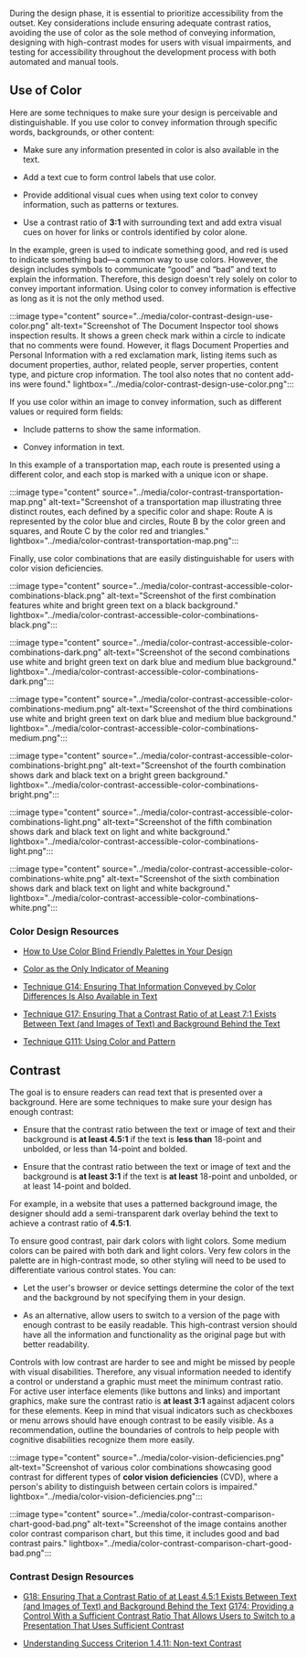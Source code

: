 During the design phase, it is essential to prioritize accessibility from the outset. Key considerations include ensuring adequate contrast ratios, avoiding the use of color as the sole method of conveying information, designing with high-contrast modes for users with visual impairments, and testing for accessibility throughout the development process with both automated and manual tools.

## Use of Color

Here are some techniques to make sure your design is perceivable and distinguishable. If you use color to convey information through specific words, backgrounds, or other content:

- Make sure any information presented in color is also available in the text.

- Add a text cue to form control labels that use color.

- Provide additional visual cues when using text color to convey information, such as patterns or textures.

- Use a contrast ratio of **3:1** with surrounding text and add extra visual cues on hover for links or controls identified by color alone.

In the example, green is used to indicate something good, and red is used to indicate something bad—a common way to use colors. However, the design includes symbols to communicate “good” and “bad” and text to explain the information. Therefore, this design doesn't rely solely on color to convey important information. Using color to convey information is effective as long as it is not the only method used.

:::image type="content" source="../media/color-contrast-design-use-color.png" alt-text="Screenshot of The Document Inspector tool shows inspection  results. It shows a green check mark within a circle to indicate that no comments were found. However, it flags Document Properties and Personal Information with a red exclamation mark, listing items such as document properties, author, related people, server properties, content type, and picture crop information. The tool also notes that no content add-ins were found." lightbox="../media/color-contrast-design-use-color.png":::

If you use color within an image to convey information, such as different values or required form fields:

- Include patterns to show the same information.

- Convey information in text. 

In this example of a transportation map, each route is presented using a different color, and each stop is marked with a unique icon or shape. 

:::image type="content" source="../media/color-contrast-transportation-map.png" alt-text="Screenshot of a transportation map illustrating three distinct routes, each defined by a specific color and shape: Route A is represented by the color blue and circles, Route B by the color green and squares, and Route C by the color red and triangles." lightbox="../media/color-contrast-transportation-map.png":::

Finally, use color combinations that are easily distinguishable for users with color vision deficiencies.

:::image type="content" source="../media/color-contrast-accessible-color-combinations-black.png" alt-text="Screenshot of the first combination features white and bright green text on a black background." lightbox="../media/color-contrast-accessible-color-combinations-black.png":::

:::image type="content" source="../media/color-contrast-accessible-color-combinations-dark.png" alt-text="Screenshot of the second combinations use white and bright green text on dark blue and medium blue background." lightbox="../media/color-contrast-accessible-color-combinations-dark.png":::

:::image type="content" source="../media/color-contrast-accessible-color-combinations-medium.png" alt-text="Screenshot of the third combinations use white and bright green text on dark blue and medium blue background." lightbox="../media/color-contrast-accessible-color-combinations-medium.png":::

:::image type="content" source="../media/color-contrast-accessible-color-combinations-bright.png" alt-text="Screenshot of the fourth combination shows dark and black text on a bright green background." lightbox="../media/color-contrast-accessible-color-combinations-bright.png":::

:::image type="content" source="../media/color-contrast-accessible-color-combinations-light.png" alt-text="Screenshot of the fifth combination shows dark and  black text on light and white background." lightbox="../media/color-contrast-accessible-color-combinations-light.png":::

:::image type="content" source="../media/color-contrast-accessible-color-combinations-white.png" alt-text="Screenshot of the sixth combination shows dark and  black text on light and white background." lightbox="../media/color-contrast-accessible-color-combinations-white.png":::

### Color Design Resources

- [How to Use Color Blind Friendly Palettes in Your Design](https://venngage.com/blog/color-blind-friendly-palette/)

- [Color as the Only Indicator of Meaning](https://accessibility.umich.edu/training/color-meaning) 

- [Technique G14: Ensuring That Information Conveyed by Color Differences Is Also Available in Text](https://www.w3.org/WAI/WCAG21/Techniques/general/G14)

- [Technique G17: Ensuring That a Contrast Ratio of at Least 7:1 Exists Between Text (and Images of Text) and Background Behind the Text](https://www.w3.org/WAI/WCAG22/Techniques/general/G17.html)

- [Technique G111: Using Color and Pattern](https://www.w3.org/WAI/WCAG21/Techniques/general/G111)

## Contrast

The goal is to ensure readers can read text that is presented over a background. Here are some techniques to make sure your design has enough contrast: 

- Ensure that the contrast ratio between the text or image of text and their background is **at least 4.5:1** if the text is **less than** 18-point and unbolded, or less than 14-point and bolded. 

- Ensure that the contrast ratio between the text or image of text and the background is **at least 3:1** if the text is **at least** 18-point and unbolded, or at least 14-point and bolded.

For example, in a website that uses a patterned background image, the designer should add a semi-transparent dark overlay behind the text to achieve a contrast ratio of **4.5:1**. 

To ensure good contrast, pair dark colors with light colors. Some medium colors can be paired with both dark and light colors. Very few colors in the palette are in high-contrast mode, so other styling will need to be used to differentiate various control states. You can:

- Let the user's browser or device settings determine the color of the text and the background by not specifying them in your design.

- As an alternative, allow users to switch to a version of the page with enough contrast to be easily readable. This high-contrast version should have all the information and functionality as the original page but with better readability.

Controls with low contrast are harder to see and might be missed by people with visual disabilities. Therefore, any visual information needed to identify a control or understand a graphic must meet the minimum contrast ratio. For active user interface elements (like buttons and links) and important graphics, make sure the contrast ratio is **at least 3:1** against adjacent colors for these elements. Keep in mind that visual indicators such as checkboxes or menu arrows should have enough contrast to be easily visible. As a recommendation, outline the boundaries of controls to help people with cognitive disabilities recognize them more easily. 

:::image type="content" source="../media/color-vision-deficiencies.png" alt-text="Screenshot of various color combinations showcasing good contrast for different types of **color vision deficiencies** (CVD), where a  person's ability to distinguish between certain colors is impaired." lightbox="../media/color-vision-deficiencies.png":::

:::image type="content" source="../media/color-contrast-comparison-chart-good-bad.png" alt-text="Screenshot of the image contains another color contrast  comparison chart, but this time, it includes good and bad contrast pairs." lightbox="../media/color-contrast-comparison-chart-good-bad.png":::
 

### Contrast Design Resources

- [G18: Ensuring That a Contrast Ratio of at Least 4.5:1 Exists Between Text (and Images of Text) and Background Behind the Text](https://www.w3.org/WAI/WCAG21/Techniques/general/G18) [G174: Providing a Control With a Sufficient Contrast Ratio That Allows Users to Switch to a Presentation That Uses Sufficient Contrast](https://www.w3.org/WAI/WCAG21/Techniques/general/G174) 

- [Understanding Success Criterion 1.4.11: Non-text Contrast](https://www.w3.org/WAI/WCAG21/Understanding/non-text-contrast)
  